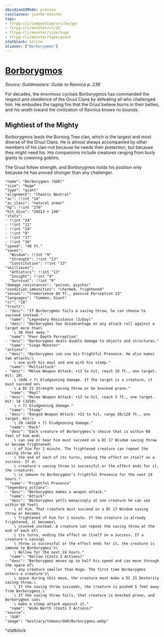 ```yaml
---
obsidianUIMode: preview
cssclasses: json5e-monster
tags:
- ttrpg-cli/compendium/src/5e/ggr
- ttrpg-cli/monster/cr/18
- ttrpg-cli/monster/size/huge
- ttrpg-cli/monster/type/giant
statblock: inline
aliases: ["Borborygmos"]
---
```

# [Borborygmos](3-Compendium\CLI\bestiary\npc/borborygmos-ggr.md)
*Source: Guildmasters' Guide to Ravnica p. 238*  

For decades, the enormous cyclops Borborygmos has commanded the respect and obedience of the Gruul Clans by defeating all who challenged him. He embodies the raging fire that the Gruul believe burns in their bellies, and his wrath toward the civilization of Ravnica knows no bounds.

## Mightiest of the Mighty

Borborygmos leads the Burning Tree clan, which is the largest and most diverse of the Gruul Clans. He is almost always accompanied by other members of his clan-not because he needs their protection, but because they might need his. His companions include creatures ranging from burly giants to cowering goblins.

The Gruul follow strength, and Borborygmos holds his position only because he has proved stronger than any challenger.

```statblock
"name": "Borborygmos (GGR)"
"size": "Huge"
"type": "giant"
"alignment": "Chaotic Neutral"
"ac": !!int "14"
"ac_class": "natural armor"
"hp": !!int "270"
"hit_dice": "20d12 + 140"
"stats":
- !!int "24"
- !!int "11"
- !!int "24"
- !!int "8"
- !!int "17"
- !!int "16"
"speed": "40 ft."
"saves":
  "Wisdom": !!int "9"
  "Strength": !!int "13"
  "Constitution": !!int "13"
"skillsaves":
  "Athletics": !!int "13"
  "Insight": !!int "9"
  "Survival": !!int "9"
"damage_resistances": "poison, psychic"
"condition_immunities": "charmed, frightened"
"senses": "tremorsense 60 ft., passive Perception 13"
"languages": "Common, Giant"
"cr": "18"
"traits":
- "desc": "If Borborygmos fails a saving throw, he can choose to succeed instead."
  "name": "Legendary Resistance (3/Day)"
- "desc": "Borborygmos has disadvantage on any attack roll against a target more than\
    \ 30 feet away."
  "name": "Poor Depth Perception"
- "desc": "Borborygmos deals double damage to objects and structures."
  "name": "Siege Monster"
"actions":
- "desc": "Borborygmos can use his Frightful Presence. He also makes two attacks:\
    \ one with his maul and one with his stomp."
  "name": "Multiattack"
- "desc": "Melee Weapon Attack: +13 to hit, reach 10 ft., one target. Hit: 28\
    \ (6d6 + 7) bludgeoning damage. If the target is a creature, it must succeed on\
    \ a DC 21 Strength saving throw or be knocked prone."
  "name": "Maul"
- "desc": "Melee Weapon Attack: +13 to hit, reach 5 ft., one target. Hit: 18 (2d10\
    \ + 7) bludgeoning damage."
  "name": "Stomp"
- "desc": "Ranged Weapon Attack: +13 to hit, range 30/120 ft., one target. Hit:\
    \ 29 (4d10 + 7) bludgeoning damage."
  "name": "Rock"
- "desc": "Each creature of Borborygmos's choice that is within 60 feet of him and\
    \ can see or hear him must succeed on a DC 17 Wisdom saving throw or become frightened\
    \ of him for 1 minute. The frightened creature can repeat the saving throw at\
    \ the end of each of its turns, ending the effect on itself on a success. If a\
    \ creature's saving throw is successful or the effect ends for it, the creature\
    \ is immune to Borborygmos's Frightful Presence for the next 24 hours."
  "name": "Frightful Presence"
"legendary_actions":
- "desc": "Borborygmos makes a weapon attack."
  "name": "Attack"
- "desc": "Borborygmos yells menacingly at one creature he can see within 60 feet\
    \ of him. That creature must succeed on a DC 17 Wisdom saving throw or become\
    \ frightened of him for 1 minute. If the creature is already frightened, it becomes\
    \ stunned instead. A creature can repeat the saving throw at the end of each of\
    \ its turns, ending the effect on itself on a success. If a creature's saving\
    \ throw is successful or the effect ends for it, the creature is immune to Borborygmos's\
    \ Bellow for the next 24 hours."
  "name": "Bellow (Costs 2 Actions)"
- "desc": "Borborygmos moves up to half his speed and can move through the space of\
    \ any creature smaller than Huge. The first time Borborygmos enters a creature's\
    \ space during this move, the creature must make a DC 21 Dexterity saving throw.\
    \ If the saving throw succeeds, the creature is pushed 5 feet away from Borborygmos.\
    \ If the saving throw fails, that creature is knocked prone, and Borborygmos can\
    \ make a stomp attack against it."
  "name": "Wide Berth (Costs 3 Actions)"
"source":
- "GGR"
"image": "bestiary/tokens/GGR/Borborygmos.webp"
```
^statblock